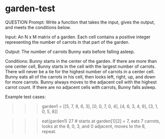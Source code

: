 # garden-test
QUESTION
Prompt: Write a function that takes the input, gives the output, and meets the conditions below.

Input: An N x M matrix of a garden. Each cell contains a positive integer representing the number of carrots in that part of the garden.

Output: The number of carrots Bunny eats before falling asleep.

Conditions: Bunny starts in the center of the garden. If there are more than one center cell, Bunny starts in the cell with the largest number of carrots. There will never be a tie for the highest number of carrots in a center cell. Bunny eats all of the carrots in his cell, then looks left, right, up, and down for more carrots. Bunny always moves to the adjacent cell with the highest carrot count. If there are no adjacent cells with carrots, Bunny falls asleep.

Example test cases: 
>>> garden1 = [[5, 7, 8, 6, 3],
[0, 0, 7, 0, 4],
[4, 6, 3, 4, 9],
[3, 1, 0, 5, 8]]

>>> eat(garden1)
27 # starts at garden[1][2] = 7, eats 7 carrots, looks at the 8, 0, 3, and 0 adjacent, moves to the 8, repeat.
